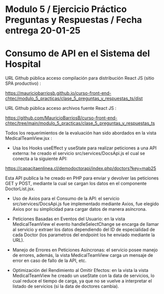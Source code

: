 # Modulo 5 / Ejercicio Práctico Preguntas y Respuestas / Fecha entrega 20-01-25

# Consumo de API en el Sistema del Hospital

URL Github pública acceso compilación para distribución React JS (sitio SPA productivo) :

https://mauriciobarriosb.github.io/curso-front-end-chtec/modulo_5_practicas/clase_5_preguntas_y_respuestas_ts/dist

URL Github pública acceso archivos fuente React JS :

https://github.com/MauricioBarriosB/curso-front-end-chtec/tree/main/modulo_5_practicas/clase_5_preguntas_y_respuestas_ts

Todos los requerimientos de la evaluación han sido abordados en la vista MedicalTeamView.jsx : 

* Usa los Hooks useEffect y useState para realizar peticiones a una API externa: he creado el servicio src/services/DocsApi.js el cual se conecta a la siguiente API:

https://capacitaenlinea.cl/demodoctorapi/index.php/doctors?key=mab25

Esta API publica la he creado en PHP para enviar y devolver las peticiones GET y POST, mediante la cual se cargan los datos en el componente DoctorList.jsx.

* Uso de Axios para el Consumo de la API: el servicio src/services/DocsApi.js fue implementado mediante Axios, fue elegido Axios por su simplicidad para cargar datos de manera asíncrona.

* Peticiones Basadas en Eventos del Usuario: en la vista MedicalTeamView el evento handleSelectChange se encarga de llamar al servicio y extraer los datos dependiendo del ID de especialidad de cada Doctor (los parametros del endpoint los he enviado mediante la URL).

* Manejo de Errores en Peticiones Asíncronas: el servicio posee manejo de errores, además, la vista MedicalTeamView carga un mensaje de error en caso de fallo de la API, etc.

* Optimización del Rendimiento al Omitir Efectos: en la vista la vista MedicalTeamView he creado un useState con la data de servicios, lo cual reduce el tiempo de carga, ya que no se vuelve a interpretar el listado de servicios (si la data de doctores cambia).